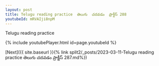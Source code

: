```yaml
---
layout: post
title: Telugu reading practice  తెలుగు  చదవడం  ప్రాక్టీస్ 288
youtubeId: mRVAIji8npM
---
```

 
 
Telugu reading practice
 
 
 
 
 


{% include youtubePlayer.html id=page.youtubeId %}
 
[Next]({{ site.baseurl }}{% link  split2/_posts/2023-03-11-Telugu reading practice  తెలుగు  చదవడం  ప్రాక్టీస్ 287.md%})
 
